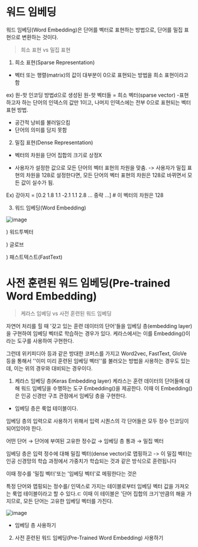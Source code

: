 # 워드 임베딩

워드 임베딩(Word Embedding)은 단어를 벡터로 표현하는 방법으로, 단어를 밀집 표현으로 변환하는 것이다. 

> 희소 표현 vs 밀집 표현


1) 희소 표현(Sparse Representation)

  - 벡터 또는 행렬(matrix)의 값이 대부분이 0으로 표현되는 방법을 희소 표현이라고 함

   ex) 원-핫 인코딩 방법d으로 생성된 원-핫 벡터들 = 희소 벡터(sparse vector) 
 -표현하고자 하는 단어의 인덱스의 값만 1이고, 나머지 인덱스에는 전부 0으로 표현되는 벡터 표현 방법.
 
 - 공간적 낭비를 불러일으킴
 - 단어의 의미를 담지 못함

2) 밀집 표현(Dense Representation)

- 벡터의 차원을 단어 집합의 크기로 상정X

- 사용자가 설정한 값으로 모든 단어의 벡터 표현의 차원을 맞춤.
-> 사용자가 밀집 표현의 차원을 128로 설정한다면, 모든 단어의 벡터 표현의 차원은 128로 바뀌면서 모든 값이 실수가 됨.

Ex) 강아지 = [0.2 1.8 1.1 -2.1 1.1 2.8 ... 중략 ...] # 이 벡터의 차원은 128
  

3) 워드 임베딩(Word Embedding)

![image](https://user-images.githubusercontent.com/61388801/130607178-3f4d0e24-b119-45dc-80cf-552e0030dea3.png)


) 워드투벡터

) 글로브

) 패스트텍스트(FastText)

# 사전 훈련된 워드 임베딩(Pre-trained Word Embedding)

> 케라스 임베딩 vs 사전 훈련된 워드 임베딩

자연어 처리를 힐 때 '갖고 있는 훈련 데이터의 단어'들을 임베딩 층(embedding layer)을 구현하여 임베딩 벡터로 학습하는 경우가 있다. 
케라스에서는 이를 Embedding()이라는 도구를 사용하여 구현한다.

그런데 위키피디아 등과 같은 방대한 코퍼스를 가지고 Word2vec, FastText, GloVe 등을 통해서 
''이미 미리 훈련된 임베딩 벡터''를 불러오는 방법을 사용하는 경우도 있는데, 이는 위의 경우와 대비되는 경우이다.

1) 케라스 임베딩 층(Keras Embedding layer)
케라스는 훈련 데이터의 단어들에 대해 워드 임베딩을 수행하는 도구 Embedding()을 제공한다.
이때 이 Embedding()은 인공 신경만 구조 관점에서 임베딩 층을 구현한다.

- 임베딩 층은 룩업 테이블이다.

임베딩 층의 입력으로 사용하기 위해서 입력 시퀀스의 각 단어들은 모두 정수 인코딩이 되어있어야 한다.

어떤 단어 → 단어에 부여된 고유한 정수값 → 임베딩 층 통과 → 밀집 벡터

임베딩 층은 입력 정수에 대해 밀집 벡터(dense vector)로 맵핑하고 
-> 이 밀집 벡터는 인공 신경망의 학습 과정에서 가중치가 학습되는 것과 같은 방식으로 훈련됩니다

이때 정수를 '밀집 벡터'또는 '임베딩 벡터'로 메핑한다는 것은 

특정 단어와 맵핑되는 정수를/ 인덱스로 가지는 테이블로부터 임베딩 벡터 값을 가져오는 룩업 테이블이라고 할 수 있다.ㄷ
이때 이 테이블은 '단어 집합의 크기'만큼의 해을 가지므로, 모든 단어는 고유한 임베딩 벡터를 가진다.

![image](https://user-images.githubusercontent.com/61388801/130608482-87eeef8c-fb55-4cf4-ac9c-c6513122c507.png)

- 임베딩 층 사용하기


2. 사전 훈련된 워드 임베딩(Pre-Trained Word Embedding) 사용하기
